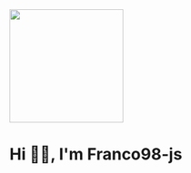 <div id="header" aling="center">
<img src="https://media.giphy.com/media/bAQH7WXKqtIBrPs7sR/giphy.gif" width="200"/>
<h1>Hi 👋🏻, I'm Franco98-js</h1>
</div>
